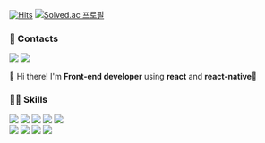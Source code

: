 [![Hits](https://hits.seeyoufarm.com/api/count/incr/badge.svg?url=https%3A%2F%2Fgithub.com%2Fdeveloper-sora&count_bg=%23E1BBFF&title_bg=%23000000&icon=github.svg&icon_color=%23FFFFFF&title=hits&edge_flat=false)](https://hits.seeyoufarm.com)
[![Solved.ac
프로필](http://mazassumnida.wtf/api/mini/generate_badge?boj=sodaoov)](https://solved.ac/sodaoov)


### 🥰 Contacts
<a href="https://velog.io/@developer-sora" target="_blank"><img src="https://img.shields.io/badge/velog-20C997?style=flat-square&logo=velog&logoColor=FFFFFF"/></a>
<a href="mailto:sodaoov@gmail.com" target="_blank"><img src="https://img.shields.io/badge/Gmail-EA4335?style=flat-square&logo=gmail&logoColor=FFFFFF"/></a>

👋 Hi there! I'm <strong>Front-end developer</strong> using <strong>react</strong> and <strong>react-native</strong>🌈

### 👩‍💻 Skills
<a href="" target="_blank"><img src="https://img.shields.io/badge/React-61DAFB?style=flat-square&logo=react&logoColor=FFFFFF"/></a>
<a href="" target="_blank"><img src="https://img.shields.io/badge/ReactNative-61DAFB?style=flat-square&logo=react&logoColor=FFFFFF"/></a>
<a href="" target="_blank"><img src="https://img.shields.io/badge/Javascript-F7DF1E?style=flat-square&logo=javascript&logoColor=FFFFFF"/></a>
<a href="" target="_blank"><img src="https://img.shields.io/badge/TypeScript-3178C6?style=flat-square&logo=typescript&logoColor=FFFFFF"/></a>
<a href="" target="_blank"><img src="https://img.shields.io/badge/Next.js-000000?style=flat-square&logo=next.js&logoColor=FFFFFF"/></a>
<br/>
<a href="" target="_blank"><img src="https://img.shields.io/badge/TailwindCSS-06B6D4?style=flat-square&logo=tailwindcss&logoColor=FFFFFF"/></a>
<a href="" target="_blank"><img src="https://img.shields.io/badge/Storybook-FF4785?style=flat-square&logo=storybook&logoColor=FFFFFF"/></a>
<a href="" target="_blank"><img src="https://img.shields.io/badge/HTML5-E34F26?style=flat-square&logo=html5&logoColor=FFFFFF"/></a>
<a href="" target="_blank"><img src="https://img.shields.io/badge/CSS-1572B6?style=flat-square&logo=css3&logoColor=FFFFFF"/></a>

<!--
**developer-sora/developer-sora** is a ✨ _special_ ✨ repository because its `README.md` (this file) appears on your GitHub profile.

Here are some ideas to get you started:

- 🔭 I’m currently working on ...
- 🌱 I’m currently learning ...
- 👯 I’m looking to collaborate on ...
- 🤔 I’m looking for help with ...
- 💬 Ask me about ...
- 📫 How to reach me: ...
- 😄 Pronouns: ...
- ⚡ Fun fact: ...
-->


